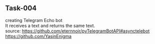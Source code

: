 ## Task-004
creating Telegram Echo bot\
It receives a text and returns the same text.\
source: https://github.com/eternnoir/pyTelegramBotAPI#asynctelebot \
https://github.com/YasinEnigma
